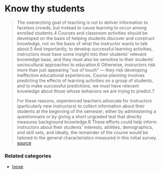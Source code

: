 # Know thy students

 

> The overarching goal of teaching is not to deliver information to faceless crowds, but instead to cause learning to occur among enrolled students.4 Courses and classroom activities should be developed on the basis of helping students discover and construct knowledge, not on the basis of what the instructor wants to talk about.5 And importantly, to develop successful learning activities, instructors must have some insight into their students' relevant knowledge base, and they must also be sensitive to their students' sociocultural approaches to education.6 Otherwise, instructors risk more than just appearing "out of touch" — they risk developing ineffective educational experiences. Course planning involves predicting the effects of learning activities on a group of students, and to make successful predictions, we must have relevant knowledge about those whose behaviors we are trying to predict.7
> 
> For these reasons, experienced teachers advocate for instructors (particularly new instructors) to collect information about their students at the beginning of the semester, either by administering a questionnaire or by giving a short ungraded test that directly measures background knowledge.8 These efforts could help inform instructors about their students' interests, abilities, demographics, and skill sets, and ideally, the remainder of the course would be tailored to the general characteristics measured in this initial survey. [source](http://er.educause.edu/articles/2015/3/know-thy-students-providing-aggregate-student-data-to-instructors)

### Related categories

- [loose](../loose)
